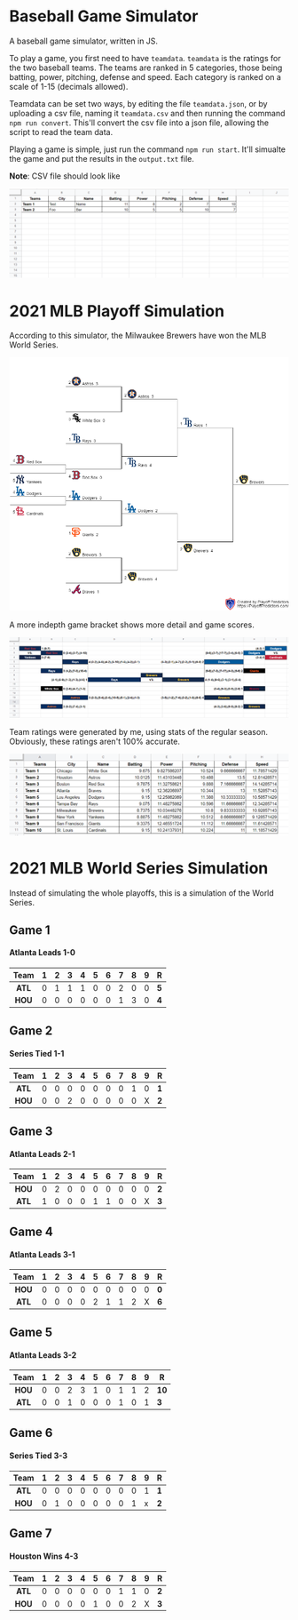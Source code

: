 # Baseball Game Simulator
A baseball game simulator, written in JS.  

To play a game, you first need to have `teamdata`. `teamdata` is the ratings for the two baseball teams. The teams are ranked in 5 categories, those being batting, power, pitching, defense and speed. Each category is ranked on a scale of 1-15 (decimals allowed).

Teamdata can be set two ways, by editing the file `teamdata.json`, or by uploading a csv file, naming it `teamdata.csv` and then running the command `npm run convert`. This'll convert the csv file into a json file, allowing the script to read the team data.

Playing a game is simple, just run the command `npm run start`. It'll simualte the game and put the results in the `output.txt` file.

**Note**: CSV file should look like

![CSV](other/csvlooks.png)

# 2021 MLB Playoff Simulation
According to this simulator, the Milwaukee Brewers have won the MLB World Series. 

![World Series](other/mlb.png)

A more indepth game bracket shows more detail and game scores. 

![World Series Detailed](other/detailedmlb.png)

Team ratings were generated by me, using stats of the regular season. Obviously, these ratings aren't 100% accurate. 

![Ratings](other/teamratings.png)

# 2021 MLB World Series Simulation
Instead of simulating the whole playoffs, this is a simulation of the World Series. 

## Game 1
#### Atlanta Leads 1-0
|Team|1|2|3|4|5|6|7|8|9|R|
|:--:|--|--|--|--|--|--|--|--|--|--|
|**ATL**|0|1|1|1|0|0|2|0|0|**5**|
|**HOU**|0|0|0|0|0|0|1|3|0|**4**|
## Game 2
#### Series Tied 1-1
|Team|1|2|3|4|5|6|7|8|9|R|
|:-:|--|--|--|--|--|--|--|--|--|--|
|**ATL**|0|0|0|0|0|0|0|1|0|**1**|
|**HOU**|0|0|2|0|0|0|0|0|X|**2**|
## Game 3
#### Atlanta Leads 2-1
|Team|1|2|3|4|5|6|7|8|9|R|
|:-:|--|--|--|--|--|--|--|--|--|--|
|**HOU**|0|2|0|0|0|0|0|0|0|**2**|
|**ATL**|1|0|0|0|1|1|0|0|X|**3**|
## Game 4
#### Atlanta Leads 3-1
|Team|1|2|3|4|5|6|7|8|9|R|
|:-:|--|--|--|--|--|--|--|--|--|--|
|**HOU**|0|0|0|0|0|0|0|0|0|**0**|
|**ATL**|0|0|0|0|2|1|1|2|X|**6**|
## Game 5
#### Atlanta Leads 3-2
|Team|1|2|3|4|5|6|7|8|9|R|
|:-:|--|--|--|--|--|--|--|--|--|--|
|**HOU**|0|0|2|3|1|0|1|1|2|**10**|
|**ATL**|0|0|1|0|0|0|1|0|1|**3**|
## Game 6
#### Series Tied 3-3
|Team|1|2|3|4|5|6|7|8|9|R|
|:-:|--|--|--|--|--|--|--|--|--|--|
|**ATL**|0|0|0|0|0|0|0|0|1|**1**|
|**HOU**|0|1|0|0|0|0|0|1|x|**2**|
## Game 7
#### Houston Wins 4-3
|Team|1|2|3|4|5|6|7|8|9|R|
|:-:|--|--|--|--|--|--|--|--|--|--|
|**ATL**|0|0|0|0|0|0|1|1|0|**2**|
|**HOU**|0|0|0|0|1|0|0|2|X|**3**|
